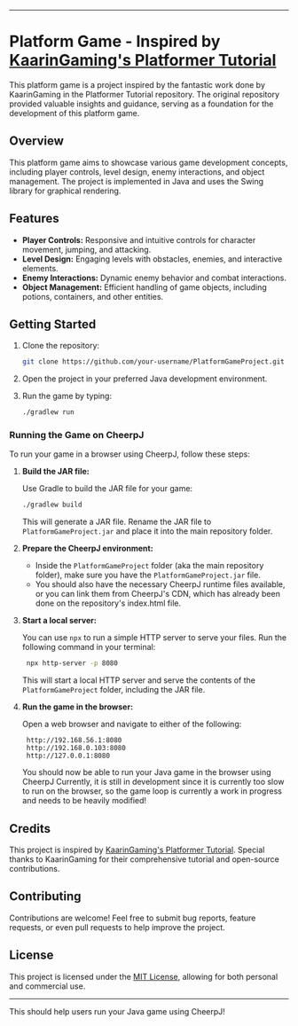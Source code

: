 
---

# Platform Game - Inspired by [KaarinGaming's Platformer Tutorial](https://github.com/KaarinGaming/PlatformerTutorial/)

This platform game is a project inspired by the fantastic work done by KaarinGaming in the Platformer Tutorial repository. The original repository provided valuable insights and guidance, serving as a foundation for the development of this platform game.

## Overview

This platform game aims to showcase various game development concepts, including player controls, level design, enemy interactions, and object management. The project is implemented in Java and uses the Swing library for graphical rendering.

## Features

- **Player Controls:** Responsive and intuitive controls for character movement, jumping, and attacking.
- **Level Design:** Engaging levels with obstacles, enemies, and interactive elements.
- **Enemy Interactions:** Dynamic enemy behavior and combat interactions.
- **Object Management:** Efficient handling of game objects, including potions, containers, and other entities.

## Getting Started

1. Clone the repository:

    ```bash
    git clone https://github.com/your-username/PlatformGameProject.git
    ```

2. Open the project in your preferred Java development environment.

3. Run the game by typing:

    ```bash
    ./gradlew run
    ```

### Running the Game on CheerpJ

To run your game in a browser using CheerpJ, follow these steps:

1. **Build the JAR file:**

   Use Gradle to build the JAR file for your game:

   ```bash
   ./gradlew build
   ```

   This will generate a JAR file. Rename the JAR file to `PlatformGameProject.jar` and place it into the main repository folder.

2. **Prepare the CheerpJ environment:**

   - Inside the `PlatformGameProject` folder (aka the main repository folder), make sure you have the `PlatformGameProject.jar` file.
   - You should also have the necessary CheerpJ runtime files available, or you can link them from CheerpJ's CDN, which has already been done on the repository's index.html file.

3. **Start a local server:**

   You can use `npx` to run a simple HTTP server to serve your files. Run the following command in your terminal:

   ```bash
    npx http-server -p 8080
   ```

   This will start a local HTTP server and serve the contents of the `PlatformGameProject` folder, including the JAR file.

4. **Run the game in the browser:**

   Open a web browser and navigate to either of the following:

   ```
    http://192.168.56.1:8080
    http://192.168.0.103:8080
    http://127.0.0.1:8080
   ```

   You should now be able to run your Java game in the browser using CheerpJ Currently, it is still in development since it is currently too slow to run on the browser, so the game loop is currently a work in progress and needs to be heavily modified!

## Credits

This project is inspired by [KaarinGaming's Platformer Tutorial](https://github.com/KaarinGaming/PlatformerTutorial/). Special thanks to KaarinGaming for their comprehensive tutorial and open-source contributions.

## Contributing

Contributions are welcome! Feel free to submit bug reports, feature requests, or even pull requests to help improve the project.

## License

This project is licensed under the [MIT License](LICENSE), allowing for both personal and commercial use.

---

This should help users run your Java game using CheerpJ!
